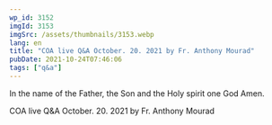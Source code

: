```yaml
---
wp_id: 3152
imgId: 3153
imgSrc: /assets/thumbnails/3153.webp
lang: en
title: "COA live Q&A October. 20. 2021 by Fr. Anthony Mourad"
pubDate: 2021-10-24T07:46:06
tags: ["q&a"]
---
```


<!-- page: 6 -->

<p>In the name of the Father, the Son and the Holy spirit one God Amen.</p>
<p>COA live Q&amp;A October. 20. 2021 by Fr. Anthony Mourad</p>
